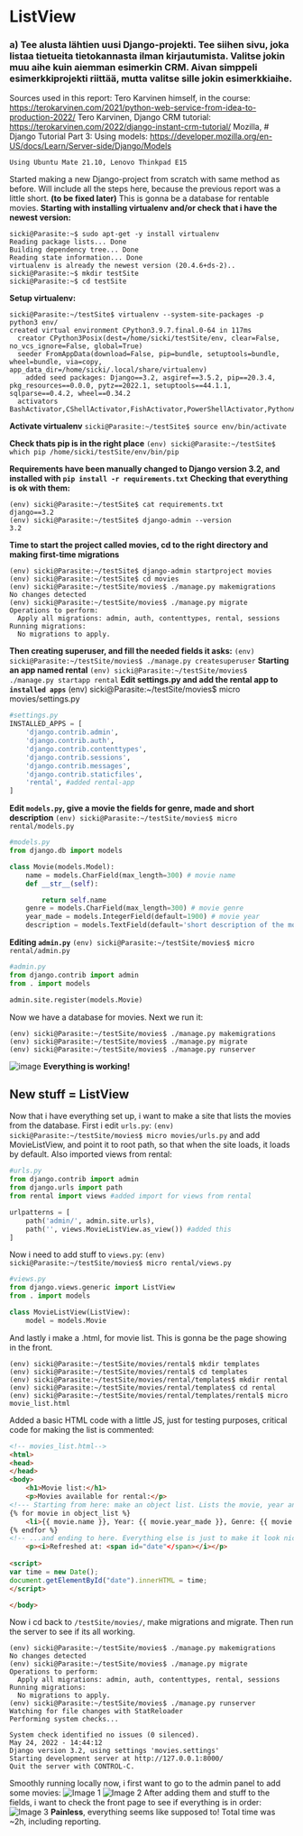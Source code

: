 
# ListView
### a) Tee alusta lähtien uusi Django-projekti. Tee siihen sivu, joka listaa tietueita tietokannasta ilman kirjautumista. Valitse jokin muu aihe kuin aiemman esimerkin CRM. Aivan simppeli esimerkkiprojekti riittää, mutta valitse sille jokin esimerkkiaihe.
Sources used in this report:
Tero Karvinen himself, in the course: https://terokarvinen.com/2021/python-web-service-from-idea-to-production-2022/
Tero Karvinen, Django CRM tutorial: https://terokarvinen.com/2022/django-instant-crm-tutorial/
Mozilla, # Django Tutorial Part 3: Using models: https://developer.mozilla.org/en-US/docs/Learn/Server-side/Django/Models

`Using Ubuntu Mate 21.10, Lenovo Thinkpad E15`

Started making a new Django-project from scratch with same method as before. Will include all the steps here, because the previous report was a little short. **(to be fixed later)**
This is gonna be a database for rentable movies.
**Starting with installing virtualenv and/or check that i have the newest version:**
```
sicki@Parasite:~$ sudo apt-get -y install virtualenv
Reading package lists... Done
Building dependency tree... Done
Reading state information... Done
virtualenv is already the newest version (20.4.6+ds-2)..
sicki@Parasite:~$ mkdir testSite
sicki@Parasite:~$ cd testSite
```
**Setup virtualenv:**
```
sicki@Parasite:~/testSite$ virtualenv --system-site-packages -p python3 env/
created virtual environment CPython3.9.7.final.0-64 in 117ms
  creator CPython3Posix(dest=/home/sicki/testSite/env, clear=False, no_vcs_ignore=False, global=True)
  seeder FromAppData(download=False, pip=bundle, setuptools=bundle, wheel=bundle, via=copy, app_data_dir=/home/sicki/.local/share/virtualenv)
    added seed packages: Django==3.2, asgiref==3.5.2, pip==20.3.4, pkg_resources==0.0.0, pytz==2022.1, setuptools==44.1.1, sqlparse==0.4.2, wheel==0.34.2
  activators BashActivator,CShellActivator,FishActivator,PowerShellActivator,PythonActivator,XonshActivator
```
**Activate virtualenv**
`sicki@Parasite:~/testSite$ source env/bin/activate`

**Check thats pip is in the right place**
`(env) sicki@Parasite:~/testSite$ which pip
/home/sicki/testSite/env/bin/pip`

**Requirements have been manually changed to Django version 3.2, and installed with `pip install -r requirements.txt`** 
**Checking that everything is ok with them:**
```
(env) sicki@Parasite:~/testSite$ cat requirements.txt
django==3.2
(env) sicki@Parasite:~/testSite$ django-admin --version
3.2
```
**Time to start the project called movies, cd to the right directory and making first-time migrations**
```
(env) sicki@Parasite:~/testSite$ django-admin startproject movies
(env) sicki@Parasite:~/testSite$ cd movies
(env) sicki@Parasite:~/testSite/movies$ ./manage.py makemigrations
No changes detected
(env) sicki@Parasite:~/testSite/movies$ ./manage.py migrate
Operations to perform:
  Apply all migrations: admin, auth, contenttypes, rental, sessions
Running migrations:
  No migrations to apply.
```
**Then creating superuser, and fill the needed fields it asks:**
`(env) sicki@Parasite:~/testSite/movies$ ./manage.py createsuperuser`
**Starting an app named rental**
`(env) sicki@Parasite:~/testSite/movies$ ./manage.py startapp rental`
**Edit settings.py and add the rental app to `installed apps`**
(env) sicki@Parasite:~/testSite/movies$ micro movies/settings.py
```python
#settings.py
INSTALLED_APPS = [
    'django.contrib.admin',
    'django.contrib.auth',
    'django.contrib.contenttypes',
    'django.contrib.sessions',
    'django.contrib.messages',
    'django.contrib.staticfiles',
    'rental', #added rental-app
]
```
**Edit `models.py`, give a movie the fields for genre, made and short description** 
`(env) sicki@Parasite:~/testSite/movies$ micro rental/models.py`
```python
#models.py
from django.db import models

class Movie(models.Model):
    name = models.CharField(max_length=300) # movie name
    def __str__(self):

        return self.name	
    genre = models.CharField(max_length=300) # movie genre
    year_made = models.IntegerField(default=1900) # movie year
    description = models.TextField(default='short description of the movie', max_length=300) # short description
```
**Editing `admin.py`**
`(env) sicki@Parasite:~/testSite/movies$ micro rental/admin.py`
```python
#admin.py
from django.contrib import admin
from . import models

admin.site.register(models.Movie)
```
Now we have a database for movies.
Next we run it:
```
(env) sicki@Parasite:~/testSite/movies$ ./manage.py makemigrations
(env) sicki@Parasite:~/testSite/movies$ ./manage.py migrate
(env) sicki@Parasite:~/testSite/movies$ ./manage.py runserver
```
![image](image)
**Everything is working!**

## New stuff = ListView
Now that i have everything set up, i want to make a site that lists the movies from the database.
First i edit `urls.py`:
```(env) sicki@Parasite:~/testSite/movies$ micro movies/urls.py```
and add MovieListView, and point it to root path, so that when the site loads, it loads by default.
Also imported views from rental:
```python
#urls.py
from django.contrib import admin
from django.urls import path
from rental import views #added import for views from rental

urlpatterns = [
    path('admin/', admin.site.urls),
    path('', views.MovieListView.as_view()) #added this
]
```
Now i need to add stuff to `views.py`:
`(env) sicki@Parasite:~/testSite/movies$ micro rental/views.py`
```python
#views.py
from django.views.generic import ListView
from . import models

class MovieListView(ListView):
    model = models.Movie
```
And lastly i make a .html, for movie list. This is gonna be the page showing in the front.
```(env) sicki@Parasite:~/testSite/movies$ cd rental
(env) sicki@Parasite:~/testSite/movies/rental$ mkdir templates
(env) sicki@Parasite:~/testSite/movies/rental$ cd templates
(env) sicki@Parasite:~/testSite/movies/rental/templates$ mkdir rental
(env) sicki@Parasite:~/testSite/movies/rental/templates$ cd rental
(env) sicki@Parasite:~/testSite/movies/rental/templates/rental$ micro movie_list.html
```
Added a basic HTML code with a little JS, just for testing purposes, critical code for making the list is commented:
```html
<!-- movies_list.html-->
<html>
<head>
</head>
<body>
	<h1>Movie list:</h1>
	<p>Movies available for rental:</p>
<!--- Starting from here: make an object list. Lists the movie, year and genre... --->
{% for movie in object_list %}
    <li>{{ movie.name }}, Year: {{ movie.year_made }}, Genre: {{ movie.genre }}</li> 
{% endfor %}
<!-- ...and ending to here. Everything else is just to make it look nice and for personal testings-->
	<p><i>Refreshed at: <span id="date"</span></i></p>
	
<script>
var time = new Date();
document.getElementById("date").innerHTML = time;
</script>

</body>
```
Now i cd back to `/testSite/movies/`, make migrations and migrate. Then run the server to see if its all working.
```
(env) sicki@Parasite:~/testSite/movies$ ./manage.py makemigrations
No changes detected
(env) sicki@Parasite:~/testSite/movies$ ./manage.py migrate
Operations to perform:
  Apply all migrations: admin, auth, contenttypes, rental, sessions
Running migrations:
  No migrations to apply.
(env) sicki@Parasite:~/testSite/movies$ ./manage.py runserver
Watching for file changes with StatReloader
Performing system checks...

System check identified no issues (0 silenced).
May 24, 2022 - 14:44:12
Django version 3.2, using settings 'movies.settings'
Starting development server at http://127.0.0.1:8000/
Quit the server with CONTROL-C.
```
Smoothly running locally now, i first want to go to the admin panel to add some movies:
![Image 1](/pw2/res/movie_list_admin.png)
![Image 2](/pw2/res/movie_detail.png)
After adding them and stuff to the fields, i want to check the front page to see if everything is in order:
![Image 3](/pw2/res/final_listView.png)
**Painless**, everything seems like supposed to!
Total time was ~2h, including reporting.


